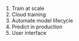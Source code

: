 1. Train at scale
2. Cloud training
3. Automate model lifecycle
4. Predict in production
5. User interface
